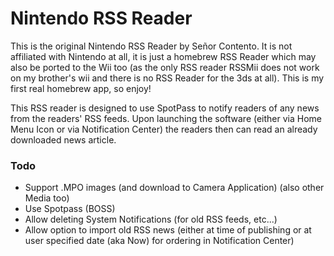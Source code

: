 # Nintendo RSS Reader

This is the original Nintendo RSS Reader by Señor Contento. It is not affiliated with Nintendo at all, it is just a homebrew RSS Reader which may also be ported to the Wii too (as the only RSS reader RSSMii does not work on my brother's wii and there is no RSS Reader for the 3ds at all). This is my first real homebrew app, so enjoy!

This RSS reader is designed to use SpotPass to notify readers of any news from the readers' RSS feeds. Upon launching the software (either via Home Menu Icon or via Notification Center) the readers then can read an already downloaded news article.

### Todo
* Support .MPO images (and download to Camera Application) (also other Media too)
* Use Spotpass (BOSS)
* Allow deleting System Notifications (for old RSS feeds, etc...)
* Allow option to import old RSS news (either at time of publishing or at user specified date (aka Now) for ordering in Notification Center)
